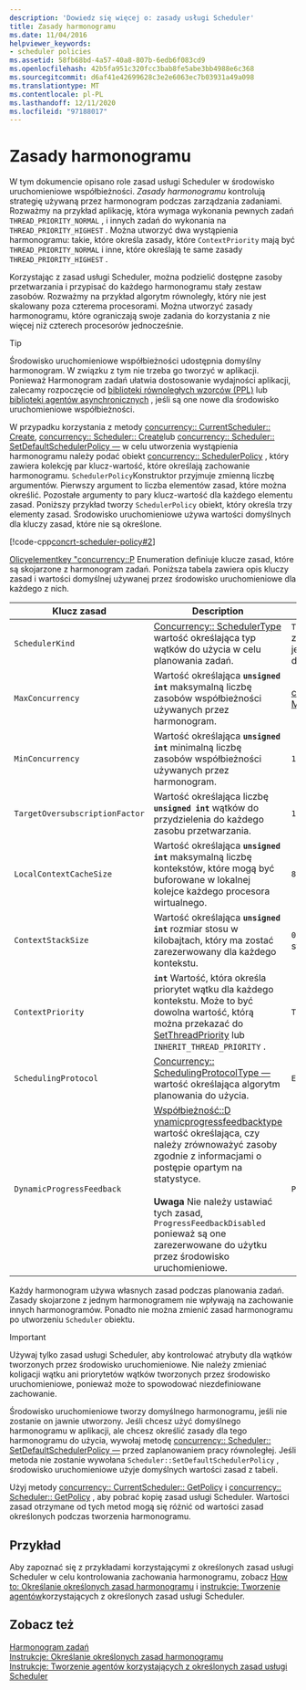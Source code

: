 ```yaml
---
description: 'Dowiedz się więcej o: zasady usługi Scheduler'
title: Zasady harmonogramu
ms.date: 11/04/2016
helpviewer_keywords:
- scheduler policies
ms.assetid: 58fb68bd-4a57-40a8-807b-6edb6f083cd9
ms.openlocfilehash: 42b5fa951c320fcc3bab8fe5abe3bb4988e6c368
ms.sourcegitcommit: d6af41e42699628c3e2e6063ec7b03931a49a098
ms.translationtype: MT
ms.contentlocale: pl-PL
ms.lasthandoff: 12/11/2020
ms.locfileid: "97188017"
---
```

# <a name="scheduler-policies"></a>Zasady harmonogramu

W tym dokumencie opisano role zasad usługi Scheduler w środowisko uruchomieniowe współbieżności. *Zasady harmonogramu* kontrolują strategię używaną przez harmonogram podczas zarządzania zadaniami. Rozważmy na przykład aplikację, która wymaga wykonania pewnych zadań `THREAD_PRIORITY_NORMAL` , i innych zadań do wykonania na `THREAD_PRIORITY_HIGHEST` .  Można utworzyć dwa wystąpienia harmonogramu: takie, które określa zasady, które `ContextPriority` mają być `THREAD_PRIORITY_NORMAL` i inne, które określają te same zasady `THREAD_PRIORITY_HIGHEST` .

Korzystając z zasad usługi Scheduler, można podzielić dostępne zasoby przetwarzania i przypisać do każdego harmonogramu stały zestaw zasobów. Rozważmy na przykład algorytm równoległy, który nie jest skalowany poza czterema procesorami. Można utworzyć zasady harmonogramu, które ograniczają swoje zadania do korzystania z nie więcej niż czterech procesorów jednocześnie.

> [!TIP]
> Środowisko uruchomieniowe współbieżności udostępnia domyślny harmonogram. W związku z tym nie trzeba go tworzyć w aplikacji. Ponieważ Harmonogram zadań ułatwia dostosowanie wydajności aplikacji, zalecamy rozpoczęcie od [biblioteki równoległych wzorców (PPL)](../../parallel/concrt/parallel-patterns-library-ppl.md) lub [biblioteki agentów asynchronicznych](../../parallel/concrt/asynchronous-agents-library.md) , jeśli są one nowe dla środowisko uruchomieniowe współbieżności.

W przypadku korzystania z metody [concurrency:: CurrentScheduler:: Create](reference/currentscheduler-class.md#create), [concurrency:: Scheduler:: Create](reference/scheduler-class.md#create)lub [concurrency:: Scheduler:: SetDefaultSchedulerPolicy —](reference/scheduler-class.md#setdefaultschedulerpolicy) w celu utworzenia wystąpienia harmonogramu należy podać obiekt [concurrency:: SchedulerPolicy](../../parallel/concrt/reference/schedulerpolicy-class.md) , który zawiera kolekcję par klucz-wartość, które określają zachowanie harmonogramu. `SchedulerPolicy`Konstruktor przyjmuje zmienną liczbę argumentów. Pierwszy argument to liczba elementów zasad, które można określić. Pozostałe argumenty to pary klucz-wartość dla każdego elementu zasad. Poniższy przykład tworzy `SchedulerPolicy` obiekt, który określa trzy elementy zasad. Środowisko uruchomieniowe używa wartości domyślnych dla kluczy zasad, które nie są określone.

[!code-cpp[concrt-scheduler-policy#2](../../parallel/concrt/codesnippet/cpp/scheduler-policies_1.cpp)]

[Olicyelementkey "concurrency::P](reference/concurrency-namespace-enums.md#policyelementkey) Enumeration definiuje klucze zasad, które są skojarzone z harmonogram zadań. Poniższa tabela zawiera opis kluczy zasad i wartości domyślnej używanej przez środowisko uruchomieniowe dla każdego z nich.

| Klucz zasad | Description | Wartość domyślna |
|--|--|--|
| `SchedulerKind` | [Concurrency:: SchedulerType](reference/concurrency-namespace-enums.md#schedulertype) wartość określająca typ wątków do użycia w celu planowania zadań. | `ThreadScheduler` (Użyj zwykłych wątków). Jest to jedyna prawidłowa wartość dla tego klucza. |
| `MaxConcurrency` | Wartość określająca **`unsigned int`** maksymalną liczbę zasobów współbieżności używanych przez harmonogram. | [concurrency:: MaxExecutionResources —](reference/concurrency-namespace-constants1.md#maxexecutionresources) |
| `MinConcurrency` | Wartość określająca **`unsigned int`** minimalną liczbę zasobów współbieżności używanych przez harmonogram. | `1` |
| `TargetOversubscriptionFactor` | Wartość określająca liczbę **`unsigned int`** wątków do przydzielenia do każdego zasobu przetwarzania. | `1` |
| `LocalContextCacheSize` | Wartość określająca **`unsigned int`** maksymalną liczbę kontekstów, które mogą być buforowane w lokalnej kolejce każdego procesora wirtualnego. | `8` |
| `ContextStackSize` | Wartość określająca **`unsigned int`** rozmiar stosu w kilobajtach, który ma zostać zarezerwowany dla każdego kontekstu. | `0` (Użyj domyślnego rozmiaru stosu) |
| `ContextPriority` | **`int`** Wartość, która określa priorytet wątku dla każdego kontekstu. Może to być dowolna wartość, którą można przekazać do [SetThreadPriority](/windows/win32/api/processthreadsapi/nf-processthreadsapi-setthreadpriority) lub `INHERIT_THREAD_PRIORITY` . | `THREAD_PRIORITY_NORMAL` |
| `SchedulingProtocol` | [Concurrency:: SchedulingProtocolType —](reference/concurrency-namespace-enums.md#schedulingprotocoltype) wartość określająca algorytm planowania do użycia. | `EnhanceScheduleGroupLocality` |
| `DynamicProgressFeedback` | [Współbieżność::D ynamicprogressfeedbacktype](reference/concurrency-namespace-enums.md#dynamicprogressfeedbacktype) wartość określająca, czy należy zrównoważyć zasoby zgodnie z informacjami o postępie opartym na statystyce.<br /><br /> **Uwaga** Nie należy ustawiać tych zasad, `ProgressFeedbackDisabled` ponieważ są one zarezerwowane do użytku przez środowisko uruchomieniowe. | `ProgressFeedbackEnabled` |

Każdy harmonogram używa własnych zasad podczas planowania zadań. Zasady skojarzone z jednym harmonogramem nie wpływają na zachowanie innych harmonogramów. Ponadto nie można zmienić zasad harmonogramu po utworzeniu `Scheduler` obiektu.

> [!IMPORTANT]
> Używaj tylko zasad usługi Scheduler, aby kontrolować atrybuty dla wątków tworzonych przez środowisko uruchomieniowe. Nie należy zmieniać koligacji wątku ani priorytetów wątków tworzonych przez środowisko uruchomieniowe, ponieważ może to spowodować niezdefiniowane zachowanie.

Środowisko uruchomieniowe tworzy domyślnego harmonogramu, jeśli nie zostanie on jawnie utworzony. Jeśli chcesz użyć domyślnego harmonogramu w aplikacji, ale chcesz określić zasady dla tego harmonogramu do użycia, wywołaj metodę [concurrency:: Scheduler:: SetDefaultSchedulerPolicy —](reference/scheduler-class.md#setdefaultschedulerpolicy) przed zaplanowaniem pracy równoległej. Jeśli metoda nie zostanie wywołana `Scheduler::SetDefaultSchedulerPolicy` , środowisko uruchomieniowe użyje domyślnych wartości zasad z tabeli.

Użyj metody [concurrency:: CurrentScheduler:: GetPolicy](reference/currentscheduler-class.md#getpolicy) i [concurrency:: Scheduler:: GetPolicy](reference/scheduler-class.md#getpolicy) , aby pobrać kopię zasad usługi Scheduler. Wartości zasad otrzymane od tych metod mogą się różnić od wartości zasad określonych podczas tworzenia harmonogramu.

## <a name="example"></a>Przykład

Aby zapoznać się z przykładami korzystającymi z określonych zasad usługi Scheduler w celu kontrolowania zachowania harmonogramu, zobacz [How to: Określanie określonych zasad harmonogramu](../../parallel/concrt/how-to-specify-specific-scheduler-policies.md) i [instrukcje: Tworzenie agentów](../../parallel/concrt/how-to-create-agents-that-use-specific-scheduler-policies.md)korzystających z określonych zasad usługi Scheduler.

## <a name="see-also"></a>Zobacz też

[Harmonogram zadań](../../parallel/concrt/task-scheduler-concurrency-runtime.md)<br/>
[Instrukcje: Określanie określonych zasad harmonogramu](../../parallel/concrt/how-to-specify-specific-scheduler-policies.md)<br/>
[Instrukcje: Tworzenie agentów korzystających z określonych zasad usługi Scheduler](../../parallel/concrt/how-to-create-agents-that-use-specific-scheduler-policies.md)
